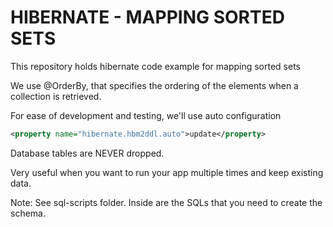 # HIBERNATE - MAPPING SORTED SETS
This repository holds hibernate code example for mapping sorted sets

We use  @OrderBy, that specifies the ordering of the elements when a collection is retrieved.

For ease of development and testing, we'll use auto configuration

```xml
<property name="hibernate.hbm2ddl.auto">update</property>
```

Database tables are NEVER dropped.

Very useful when you want to run your app multiple times and keep existing data.

Note: See sql-scripts folder. Inside are the SQLs that you need to create the schema.
